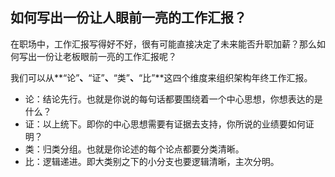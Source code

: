 ## 如何写出一份让人眼前一亮的工作汇报？

在职场中，工作汇报写得好不好，很有可能直接决定了未来能否升职加薪？那么如何写出一份让老板眼前一亮的工作汇报呢？

我们可以从**“论”**、**“证”**、**“类”**、**“比”**这四个维度来组织架构年终工作汇报。

* 论：结论先行。也就是你说的每句话都要围绕着一个中心思想，你想表达的是什么？
* 证：以上统下。即你的中心思想需要有证据去支持，你所说的业绩要如何证明？
* 类：归类分组。也就是你论述的每个论点都要分类清晰。
* 比：逻辑递进。即大类别之下的小分支也要逻辑清晰，主次分明。
